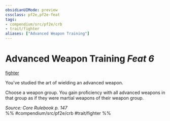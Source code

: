 ```yaml
---
obsidianUIMode: preview
cssclass: pf2e,pf2e-feat
tags:
- compendium/src/pf2e/crb
- trait/fighter
aliases: ["Advanced Weapon Training"]
---
```

# Advanced Weapon Training  *Feat 6*  
[fighter](../../rules/traits/fighter.md)  


You've studied the art of wielding an advanced weapon.

Choose a weapon group. You gain proficiency with all advanced weapons in that group as if they were martial weapons of their weapon group.

*Source: Core Rulebook p. 147*  
%% #compendium/src/pf2e/crb #trait/fighter %%